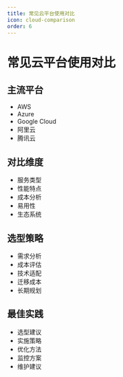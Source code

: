 ```yaml
---
title: 常见云平台使用对比
icon: cloud-comparison
order: 6
---
```


# 常见云平台使用对比

## 主流平台
- AWS
- Azure
- Google Cloud
- 阿里云
- 腾讯云

## 对比维度
- 服务类型
- 性能特点
- 成本分析
- 易用性
- 生态系统

## 选型策略
- 需求分析
- 成本评估
- 技术适配
- 迁移成本
- 长期规划

## 最佳实践
- 选型建议
- 实施策略
- 优化方法
- 监控方案
- 维护建议
